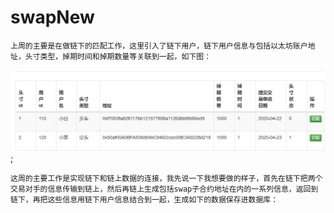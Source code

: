 # swapNew
    上周的主要是在做链下的匹配工作，这里引入了链下用户，链下用户信息与包括以太坊账户地址，头寸类型，掉期时间和掉期数量等关联到一起，如下图：
![image](https://github.com/liujinjing123/swapNew/blob/master/images/1.png);

    这周的主要工作是实现链下和链上数据的连接，我先说一下我想要做的样子，首先在链下把两个交易对手的信息传输到链上，然后再链上生成包括swap子合约地址在内的一系列信息，返回到链下，再把这些信息用链下用户信息结合到一起，生成如下的数据保存进数据库：
